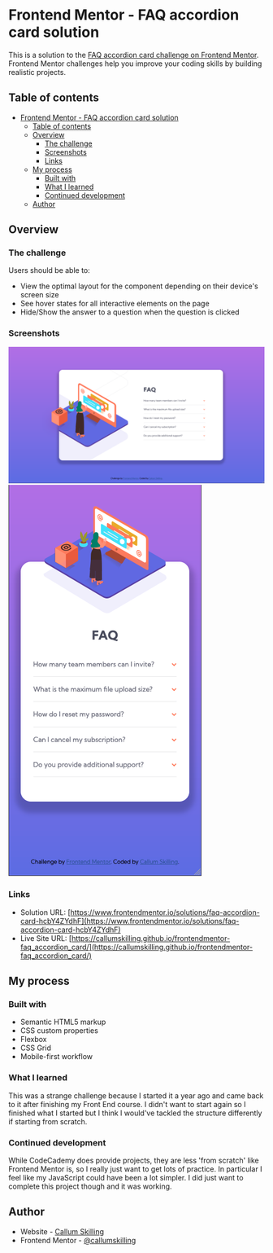 # Frontend Mentor - FAQ accordion card solution

This is a solution to the [FAQ accordion card challenge on Frontend Mentor](https://www.frontendmentor.io/challenges/faq-accordion-card-XlyjD0Oam). Frontend Mentor challenges help you improve your coding skills by building realistic projects. 

## Table of contents

- [Frontend Mentor - FAQ accordion card solution](#frontend-mentor---faq-accordion-card-solution)
  - [Table of contents](#table-of-contents)
  - [Overview](#overview)
    - [The challenge](#the-challenge)
    - [Screenshots](#screenshots)
    - [Links](#links)
  - [My process](#my-process)
    - [Built with](#built-with)
    - [What I learned](#what-i-learned)
    - [Continued development](#continued-development)
  - [Author](#author)

## Overview

### The challenge

Users should be able to:

- View the optimal layout for the component depending on their device's screen size
- See hover states for all interactive elements on the page
- Hide/Show the answer to a question when the question is clicked

### Screenshots

![](./images/solution_screenshot.png)
![](images/screenshot_solution_mobile.png)

### Links

- Solution URL: [https://www.frontendmentor.io/solutions/faq-accordion-card-hcbY4ZYdhF](https://www.frontendmentor.io/solutions/faq-accordion-card-hcbY4ZYdhF)
- Live Site URL: [https://callumskilling.github.io/frontendmentor-faq_accordion_card/](https://callumskilling.github.io/frontendmentor-faq_accordion_card/)

## My process

### Built with

- Semantic HTML5 markup
- CSS custom properties
- Flexbox
- CSS Grid
- Mobile-first workflow

### What I learned

This was a strange challenge because I started it a year ago and came back to it after finishing my Front End course. I didn't want to start again so I finished what I started but I think I would've tackled the structure differently if starting from scratch.

### Continued development

While CodeCademy does provide projects, they are less 'from scratch' like Frontend Mentor is, so I really just want to get lots of practice. In particular I feel like my JavaScript could have been a lot simpler. I did just want to complete this project though and it was working.

## Author

- Website - [Callum Skilling](https://github.com/callumskilling)
- Frontend Mentor - [@callumskilling](https://www.frontendmentor.io/profile/callumskilling)
